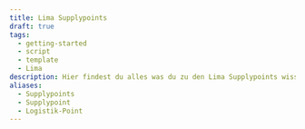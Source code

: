 ```yaml
---
title: Lima Supplypoints
draft: true
tags:
  - getting-started
  - script
  - template
  - Lima
description: Hier findest du alles was du zu den Lima Supplypoints wissen musst!
aliases:
  - Supplypoints
  - Supplypoint
  - Logistik-Point
---
```

